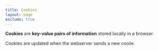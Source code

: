 ```yaml
---
title: Cookies
layout: page
exclude: true
---
```


**Cookies** are **key-value pairs of information** stored locally in a browser. 

Cookies are updated when the webserver sends a new cooiie.
<!--stackedit_data:
eyJoaXN0b3J5IjpbNjA2OTcyMDU5LC03MTExNTY1OTcsMTE3OD
A5NzU0NF19
-->